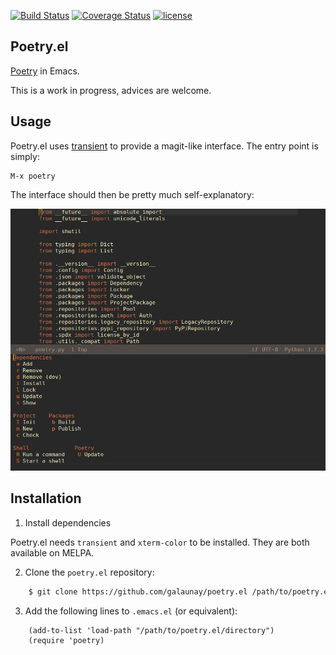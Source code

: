 [![Build Status](https://travis-ci.org/galaunay/poetry.el.svg?branch=master)](https://travis-ci.org/galaunay/poetry.el)
[![Coverage Status](https://coveralls.io/repos/github/galaunay/poetry.el/badge.svg?branch=master)](https://coveralls.io/github/galaunay/poetry.el?branch=master)
[![license](https://img.shields.io/badge/license-GPL-brightgreen.svg)](https://github.com/galaunay/poetry.el/blob/master/LICENSE)
## Poetry.el

 [Poetry](https://poetry.eustace.io/) in Emacs.

 This is a work in progress, advices are welcome.


## Usage

Poetry.el uses [transient](https://github.com/magit/transient) to provide a magit-like interface.
The entry point is simply:
```
M-x poetry
```
The interface should then be pretty much self-explanatory:

<img src="doc/screenshot1.png" alt="screenshot" width="600"/>


## Installation

  1. Install dependencies

Poetry.el needs `transient` and `xterm-color` to be installed.
They are both available on MELPA.

  2. Clone the `poetry.el` repository:

```bash
    $ git clone https://github.com/galaunay/poetry.el /path/to/poetry.el/directory
```

  3. Add the following lines to `.emacs.el` (or equivalent):

```elisp
    (add-to-list 'load-path "/path/to/poetry.el/directory")
    (require 'poetry)
```
